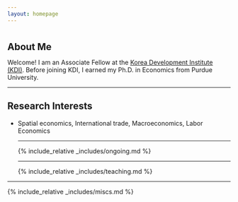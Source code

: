 ```yaml
---
layout: homepage
---
```


<div class="blank-div"></div>
<h1 id="about-me"></h1>

<h2 style="margin: 0px 0px 10px;">About Me</h2>

Welcome! I am an Associate Fellow at the [Korea Development Institute (KDI)](https://www.kdi.re.kr/eng/). Before joining KDI, I earned my Ph.D. in Economics from Purdue University.  
<!-- <a href="./cv.html" class="btn btn-sm z-depth-0" role="button" style="font-size:12px; color: #000000; border: 1px solid #000000; padding-left: 0.25rem; padding-right: 0.25rem;">Vitae</a>  -->

<!-- <h4 style="margin:0 0 0;">Upcoming Talks</h4>
<ul style="margin:0 0 5px;">
    <li><a href="https://business.purdue.edu/events/midwest-macroeconomics-meetings/">Midwest Macro Fall 2024</a> at Purdue, 9/6-8</li>
    <li><a href="https://urbaneconomics.org/meetings/uea2024/">UEA 2024</a> in Washington D.C., 9/20-21</li>
</ul> -->

---

## Research Interests

- Spatial economics, International trade, Macroeconomics, Labor Economics

  ***

  {% include_relative _includes/ongoing.md %}

  ***

  {% include_relative _includes/teaching.md %}

<!--- {% include_relative _includes/services.md %} --->
<!--- {% include_relative _includes/contact.md %}  --->

---

{% include_relative _includes/miscs.md %}
